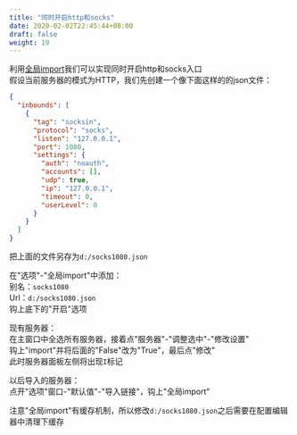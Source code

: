 ```yaml
---
title: "同时开启http和socks"
date: 2020-02-02T22:45:44+08:00
draft: false
weight: 19
---
```


利用[全局import](https://vrnobody.github.io/V2RayGCon/01-usage/17-global-import/)我们可以实现同时开启http和socks入口  
假设当前服务器的模式为HTTP，我们先创建一个像下面这样的的json文件：
```json
{
  "inbounds": [
    {
      "tag": "socksin",
      "protocol": "socks",
      "listen": "127.0.0.1",
      "port": 1080,
      "settings": {
        "auth": "noauth",
        "accounts": [],
        "udp": true,
        "ip": "127.0.0.1",
        "timeout": 0,
        "userLevel": 0
      }
    }
  ]
}
```
把上面的文件另存为`d:/socks1080.json`  

在"选项"-"全局import"中添加：  
别名：`socks1080`  
Url：`d:/socks1080.json`  
钩上底下的"开启"选项  

现有服务器：  
在主窗口中全选所有服务器，接着点"服务器"-"调整选中"-"修改设置"  
钩上"import"并将后面的"False"改为"True"，最后点"修改"  
此时服务器面板左侧将出现` I `标记  

以后导入的服务器：  
点开"选项"窗口-"默认值"-"导入链接"，钩上"全局import"  


注意"全局import"有缓存机制，所以修改`d:/socks1080.json`之后需要在配置编辑器中清理下缓存  